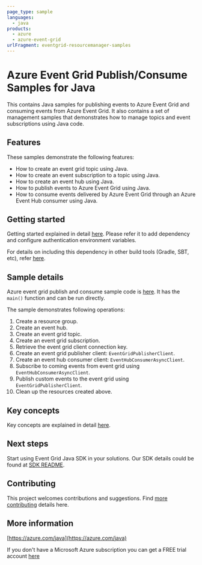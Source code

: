 ```yaml
---
page_type: sample
languages:
  - java
products:
  - azure
  - azure-event-grid
urlFragment: eventgrid-resourcemanager-samples
---
```


# Azure Event Grid Publish/Consume Samples for Java

This contains Java samples for publishing events to Azure Event Grid and consuming events from Azure Event Grid. 
It also contains a set of management samples that demonstrates how to manage topics and event subscriptions using Java code.

## Features

These samples demonstrate the following features:

- How to create an event grid topic using Java.
- How to create an event subscription to a topic using Java.
- How to create an event hub using Java.
- How to publish events to Azure Event Grid using Java.
- How to consume events delivered by Azure Event Grid through an Azure Event Hub consumer using Java.

## Getting started

Getting started explained in detail [here][EVENTGRID_README_GETTING_STARTED]. 
Please refer it to add dependency and configure authentication environment variables.

For details on including this dependency in other build tools (Gradle, SBT, etc), refer [here](https://search.maven.org/artifact/com.azure/azure-core).

## Sample details

Azure event grid publish and consume sample code is [here][EVENTGRID_SAMPLE_CODE]. It has the `main()` function and can be run directly.

The sample demonstrates following operations:

1. Create a resource group.
2. Create an event hub.
3. Create an event grid topic.
4. Create an event grid subscription.
5. Retrieve the event grid client connection key.
6. Create an event grid publisher client: `EventGridPublisherClient`.
7. Create an event hub consumer client: `EventHubConsumerAsyncClient`. 
8. Subscribe to coming events from event grid using `EventHubConsumerAsyncClient`.
9. Publish custom events to the event grid using `EventGridPublisherClient`.
10. Clean up the resources created above.

## Key concepts

Key concepts are explained in detail [here][EVENTGRID_README_KEY_CONCEPTS].

## Next steps

Start using Event Grid Java SDK in your solutions. Our SDK details could be found at [SDK README][EVENTGRID_SDK_README].

## Contributing

This project welcomes contributions and suggestions. Find [more contributing][EVENTGRID_README_CONTRIBUTING] details here.

## More information ##

[https://azure.com/java](https://azure.com/java)

If you don't have a Microsoft Azure subscription you can get a FREE trial account [here](https://go.microsoft.com/fwlink/?LinkId=330212)

<!-- LINKS -->
[EVENTGRID_SDK_README]: https://github.com/Azure/azure-sdk-for-java/tree/main/sdk/eventgrid/azure-resourcemanager-eventgrid
[EVENTGRID_README_CONTRIBUTING]:https://github.com/Azure/azure-sdk-for-java/tree/main/sdk/eventgrid/azure-resourcemanager-eventgrid#contributing
[EVENTGRID_README_GETTING_STARTED]: https://github.com/Azure/azure-sdk-for-java/tree/main/sdk/eventgrid/azure-resourcemanager-eventgrid#getting-started
[EVENTGRID_README_KEY_CONCEPTS]: https://github.com/Azure/azure-sdk-for-java/tree/main/sdk/eventgrid/azure-resourcemanager-eventgrid#key-concepts
[EVENTGRID_SAMPLE_CODE]:https://github.com/Azure/azure-sdk-for-java/blob/main/sdk/eventgrid/azure-resourcemanager-eventgrid/src/samples/java/com/azure/resourcemanager/eventgrid/EventGridPublishAndConsumeExample.java

